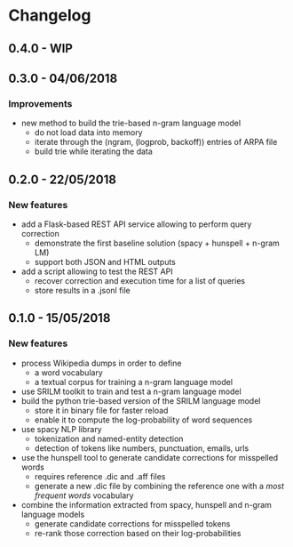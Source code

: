 # Changelog

## 0.4.0 - WIP


## 0.3.0 - 04/06/2018
### Improvements
* new method to build the trie-based n-gram language model
    * do not load data into memory
    * iterate through the (ngram, (logprob, backoff)) entries of ARPA file
    * build trie while iterating the data

## 0.2.0 - 22/05/2018
### New features
* add a Flask-based REST API service allowing to perform query correction
    * demonstrate the first baseline solution (spacy + hunspell + n-gram LM)
    * support both JSON and HTML outputs
* add a script allowing to test the REST API
    * recover correction and execution time for a list of queries
    * store results in a .jsonl file

## 0.1.0 - 15/05/2018
### New features
* process Wikipedia dumps in order to define
    * a word vocabulary
    * a textual corpus for training a n-gram language model
* use SRILM toolkit to train and test a n-gram language model
* build the python trie-based version of the SRILM language model
    * store it in binary file for faster reload
    * enable it to compute the log-probability of word sequences
* use spacy NLP library
    * tokenization and named-entity detection
    * detection of tokens like numbers, punctuation, emails, urls
* use the hunspell tool to generate candidate corrections for misspelled words
    * requires reference .dic and .aff files
    * generate a new .dic file by combining the reference one with a *most frequent words* vocabulary
* combine the information extracted from spacy, hunspell and n-gram language models
    * generate candidate corrections for misspelled tokens
    * re-rank those correction based on their log-probabilities
